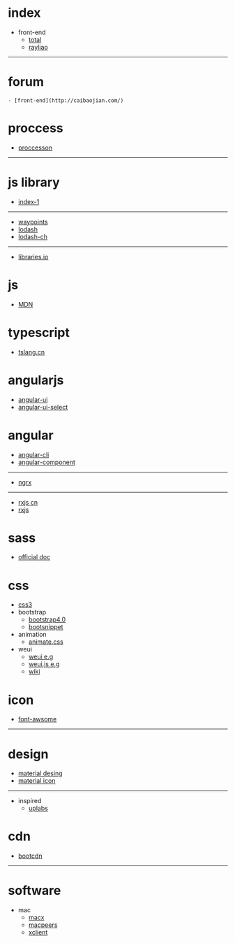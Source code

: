 # index
* front-end
    - [total](https://segmentfault.com/a/1190000009159834)
    - [rayliao](https://segmentfault.com/a/1190000003011977)

---------

# forum
    - [front-end](http://caibaojian.com/)

# proccess
* [proccesson](https://processon.com)

---------

# js library
* [index-1](http://www.jianshu.com/p/c95e400e43b6)

---------

* [waypoints](http://imakewebthings.com/waypoints/api/waypoint/)
* [lodash](https://lodash.com/docs#isEqual)
* [lodash-ch](http://www.css88.com/doc/lodash/#_clonevalue)

---------

* [libraries.io](https://libraries.io/)

# js 
* [MDN](https://developer.mozilla.org/zh-CN/docs/Web/JavaScript/Reference)

# typescript
* [tslang.cn](https://www.tslang.cn/docs/home.html)

# angularjs
* [angular-ui](http://angular-ui.github.io/bootstrap/#!#getting_started)
* [angular-ui-select](https://github.com/angular-ui/ui-select/wiki/Getting-Started)

# angular
* [angular-cli](https://github.com/angular/angular-cli/wiki)
* [angular-component](https://github.com/brillout/awesome-angular-components)

---------

* [ngrx](https://github.com/ngrx/platform)

---------

* [rxjs cn](http://cn.rx.js.org/manual/overview.html)
* [rxjs](http://reactivex.io/rxjs/)

# sass
* [official doc](http://sass.bootcss.com/docs/sass-reference/#placeholders)

# css
* [css3](http://www.runoob.com/cssref/css-reference.html)
* bootstrap
    * [bootstrap4.0](https://getbootstrap.com/docs/4.0/components/forms/#form-controls)
    * [bootsnippet](https://bootsnipp.com/)
* animation
    * [animate.css](https://daneden.github.io/animate.css/)
* weui
    * [weui e.g](https://weui.io)
    * [weui.js e.g](https://weui.io/weui.js/)
    * [wiki](https://github.com/Tencent/weui/wiki)

# icon
* [font-awsome](http://fontawesome.io/icons/)

---------

# design
* [material desing](https://material.io/guidelines/material-design/introduction.html#)
* [material icon](https://material.io/icons/)

---------

* inspired
    * [uplabs](https://www.uplabs.com/)

# cdn
* [bootcdn](http://www.bootcdn.cn/)

---------

# software
* mac
    * [macx](http://soft.macx.cn/)
    * [macpeers](https://www.macpeers.com/)
    * [xclient](http://xclient.info/)